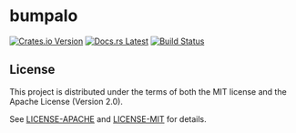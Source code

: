 <!-- Generated by cargo-onedoc v0.2.2. DO NOT EDIT. -->

# bumpalo

[![Crates.io Version](https://badgers.space/crates/version/bumpalo)](https://crates.io/crates/bumpalo)
[![Docs.rs Latest](https://badgers.space/badge/docs.rs/latest/blue)](https://docs.rs/bumpalo)
[![Build Status](https://badgers.space/github/checks/fitzgen/bumpalo?label=build)](https://github.com/fitzgen/bumpalo/actions/workflows/build.yaml)





## License

This project is distributed under the terms of both the MIT license and the Apache License (Version 2.0).

See [LICENSE-APACHE](LICENSE-APACHE) and [LICENSE-MIT](LICENSE-MIT) for details.
